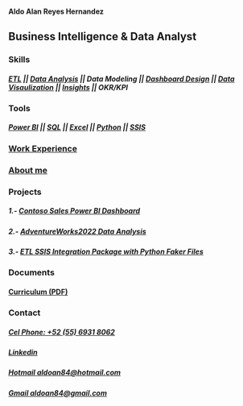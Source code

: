 #### Aldo Alan Reyes Hernandez

## Business Intelligence & Data Analyst


### Skills 

##### <span title="Poject-3">[ETL]()</span> || <span title="Poject-2">[Data Analysis]()</span> || Data Modeling || <span title="Poject-1">[Dashboard Design]()</span> || <span title="Poject-1">[Data Visaulization]()</span> || <span title="Poject-1, 2">[Insights]()</span> || OKR/KPI 

  
### Tools

##### <span title="Poject-1">[Power BI]()</span> || <span title="Poject-2, 3">[SQL]()</span> || <span title="Poject-2">[Excel]()</span> || <span title="Poject-2, 3">[Python]()</span> || <span title="Poject-2">[SSIS]()</span>


### [Work Experience](https://aldoreyes84.github.io/working_experience/)

### [About me](https://aldoreyes84.github.io/About-me/)


### Projects

##### 1.- [Contoso Sales Power BI Dashboard](https://aldoreyes84.github.io/Contoso-Sales-Power-BI-Dashboard/)

##### 2.- [AdventureWorks2022 Data Analysis](https://aldoreyes84.github.io/Data_Analisys_For_AdventureWorksDW2022/)

##### 3.- [ETL SSIS Integration Package with Python Faker Files](https://aldoreyes84.github.io/ETL/)

### Documents

#### [Curriculum (PDF)](/assets/files/Aldo_Reyes_CV.pdf)

### Contact
  
##### [Cel Phone: +52 (55) 6931 8062](tel:+525569318062)
  
##### [Linkedin](https://www.linkedin.com/in/aldoreyesbianalyst?lipi=urn%3Ali%3Apage%3Ad_flagship3_profile_view_base_contact_details%3Bv420leqVSUOChjUj%2BtCWbw%3D%3D)
 
##### [Hotmail aldoan84@hotmail.com](aldoan84@hotmail.com)
 
##### [Gmail aldoan84@gmail.com](aldoan84@gmail.com)
